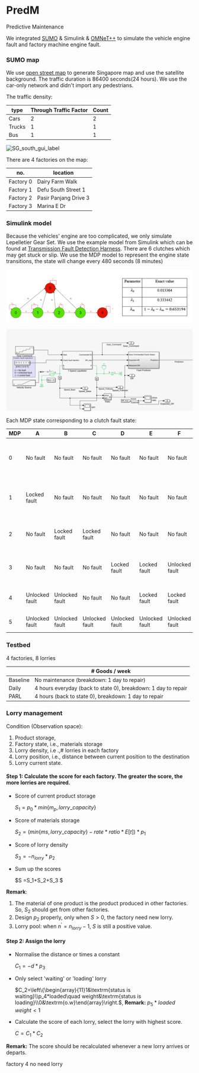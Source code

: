 # PredM
Predictive Maintenance

We integrated [SUMO](https://www.eclipse.org/sumo/) & Simulink & [OMNeT++](https://omnetpp.org/) to simulate the vehicle engine fault and factory machine engine fault.

### SUMO map

We use [open street map](https://sumo.dlr.de/docs/Tutorials/OSMWebWizard.html) to generate Singapore map and use the satellite background. The traffic duration is 86400 seconds(24 hours). We use the car-only network and didn't import any pedestrians.

The traffic density:

| type   | Through Traffic Factor | Count |
| ------ | ---------------------- | ----- |
| Cars   | 2                      | 2     |
| Trucks | 1                      | 1     |
| Bus    | 1                      | 1     |



![SG_south_gui_label](./figure/SG_south_gui_label.png)

There are 4 factories on the map: 

| no.       | location              |
| --------- | --------------------- |
| Factory 0 | Dairy Farm Walk       |
| Factory 1 | Defu South Street 1   |
| Factory 2 | Pasir Panjang Drive 3 |
| Factory 3 | Marina E Dr           |

### Simulink model

Because the vehicles' engine are too complicated, we only simulate Lepelletier Gear Set. We use the example model from Simulink which can be found at [Transmission Fault Detection Harness](https://www.mathworks.com/help/sdl/ug/transmission-fault-detection.html). There are 6 clutches which may get stuck or slip. We use the MDP model to represent the engine state transitions, the state will change every 480 seconds (8 minutes)

![MDP](./figure/MDP.png)

![Simulink_model](./figure/Simulink_model.png)

Each MDP state corresponding to a clutch fault state:

| MDP  | A              | B              | C              | D              | E              | F              | array                    |
| ---- | -------------- | -------------- | -------------- | -------------- | -------------- | -------------- | ------------------------ |
| 0    | No fault       | No fault       | No fault       | No fault       | No fault       | No fault       | [-1, -1, -1, -1, -1, -1] |
| 1    | Locked fault   | No fault       | No fault       | No fault       | No fault       | No fault       | [1, -1, -1, -1, -1, -1]  |
| 2    | No fault       | Locked fault   | Locked fault   | No fault       | No fault       | No fault       | [-1, 1, 1, -1, -1, -1]   |
| 3    | No fault       | No fault       | No fault       | Locked fault   | Locked fault   | Unlocked fault | [-1, -1, -1, 1, 1, 0]    |
| 4    | Unlocked fault | Unlocked fault | No fault       | No fault       | Locked fault   | Locked fault   | [0, 0, -1, -1, 1, 1]     |
| 5    | Unlocked fault | Unlocked fault | Unlocked fault | Unlocked fault | Unlocked fault | Unlocked fault | [0, 0, 0, 0, 0, 0]       |

### Testbed

4 factories, 8 lorries

|          | # Goods / week                                               |
| -------- | ------------------------------------------------------------ |
| Baseline | No maintenance (breakdown: 1 day to repair)                  |
| Daily    | 4 hours everyday  (back to state 0), breakdown: 1 day to repair |
| PARL     | 4 hours (back to state 0), breakdown: 1 day to repair        |

### Lorry management

Condition (Observation space):

1. Product storage,
2. Factory state, i.e., materials storage
3. Lorry density, i.e .,# lorries in each factory
4. Lorry position, i.e., distance between current position to the destination
5. Lorry current state.

#### Step 1: Calculate the score for each factory. The greater the score, the more lorries are required.

* Score of current product storage

  $S_1=p_0*min\{m_p,lorry\_capacity\}$

* Score of materials storage

  $S_2=(min\{ms,lorry\_capacity\}-rate*ratio*E[t])*p_1$

* Score of lorry density

  $S_3=-n_{lorry}*p_2$

* Sum up the scores

  $S =S_1+S_2+S_3 $

**Remark**:

1. The material of one product is the product produced in other factories. So, $S_2$ should get from other factories.
2. Design $p_2$ properly, only when $S>0$, the factory need new lorry.
3. Lorry pool: when $n^{'}=n_{lorry}-1$, $S$ is still a positive value.

#### Step 2: Assign the lorry 

* Normalise the distance or times a constant

  $C_1=-d*p_3$

* Only select 'waiting' or 'loading' lorry

  $C_2=\left\{\begin{array}{11}1&\textrm{status is waiting}\\p_4*loaded\quad weight&\textrm{status is loading}\\0&\textrm{o.w}\end{array}\right.$, **Remark:** $p_5*loaded\quad weight<1$

* Calculate the score of each lorry, select the lorry with highest score.

  $C=C_1*C_2$

**Remark:** The score should be recalculated whenever a new lorry arrives or departs.

factory 4 no need lorry
